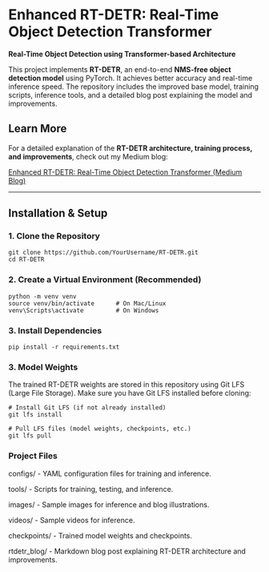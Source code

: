 # Enhanced RT-DETR: Real-Time Object Detection Transformer
 
**Real-Time Object Detection using Transformer-based Architecture**

This project implements **RT-DETR**, an end-to-end **NMS-free object detection model** using PyTorch. It achieves better accuracy and real-time inference speed. The repository includes the improved base model, training scripts, inference tools, and a detailed blog post explaining the model and improvements.

## Learn More  
 
For a detailed explanation of the **RT-DETR architecture, training process, and improvements**, check out my Medium blog:  

[Enhanced RT-DETR: Real-Time Object Detection Transformer (Medium Blog)](https://medium.com/@maheshg16/enhanced-rt-detr-real-time-object-detection-df54ec83c2b9)

  
---

## Installation & Setup

### 1. Clone the Repository
```
git clone https://github.com/YourUsername/RT-DETR.git
cd RT-DETR
```

### 2. Create a Virtual Environment (Recommended)
```
python -m venv venv
source venv/bin/activate      # On Mac/Linux
venv\Scripts\activate         # On Windows
```

### 3. Install Dependencies
```
pip install -r requirements.txt
```
### 3. Model Weights
The trained RT-DETR weights are stored in this repository using Git LFS (Large File Storage).
Make sure you have Git LFS installed before cloning:

```
# Install Git LFS (if not already installed)
git lfs install

# Pull LFS files (model weights, checkpoints, etc.)
git lfs pull

```

### Project Files
configs/ - YAML configuration files for training and inference.

tools/ - Scripts for training, testing, and inference.

images/ - Sample images for inference and blog illustrations.

videos/ - Sample videos for inference.

checkpoints/ - Trained model weights and checkpoints.

rtdetr_blog/ - Markdown blog post explaining RT-DETR architecture and improvements.

